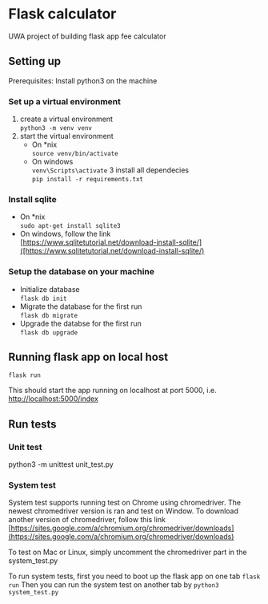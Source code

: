 # Flask calculator

UWA project of building flask app fee calculator

## Setting up

Prerequisites: Install python3 on the machine

### Set up a virtual environment

1. create a virtual environment  
    ```python3 -m venv venv```
2. start the virtual environment  
    + On *nix  
        ```source venv/bin/activate```
    + On windows  
        ```venv\Scripts\activate```
3 install all dependecies  
    ```pip install -r requirements.txt```

### Install sqlite

+ On *nix  
    ```sudo apt-get install sqlite3```
+ On windows, follow the link  
    [https://www.sqlitetutorial.net/download-install-sqlite/]([https://www.sqlitetutorial.net/download-install-sqlite/)

### Setup the database on your machine

+ Initialize database  
    ```flask db init```
+ Migrate the database for the first run  
    ```flask db migrate```
+ Upgrade the databse for the first run  
    ```flask db upgrade```

## Running flask app on local host

```flask run```

This should start the app running on localhost at port 5000, i.e.  
[http://localhost:5000/index](http://localhost:5000/index)

## Run tests

### Unit test

python3 -m unittest unit_test.py

### System test

System test supports running test on Chrome using chromedriver. The newest chromedriver version is ran and test on Window. To download another version of chromedriver, follow this link  
    [https://sites.google.com/a/chromium.org/chromedriver/downloads](https://sites.google.com/a/chromium.org/chromedriver/downloads)

To test on Mac or Linux, simply uncomment the chromedriver part in the system_test.py  

To run system tests, first you need to boot up the flask app on one tab
```flask run```
Then you can run the system test on another tab by
```python3 system_test.py```

